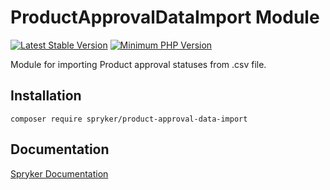 # ProductApprovalDataImport Module
[![Latest Stable Version](https://poser.pugx.org/spryker/product-approval-data-import/v/stable.svg)](https://packagist.org/packages/spryker/product-approval-data-import)
[![Minimum PHP Version](https://img.shields.io/badge/php-%3E%3D%208.1-8892BF.svg)](https://php.net/)

Module for importing Product approval statuses from .csv file.

## Installation

```
composer require spryker/product-approval-data-import
```

## Documentation

[Spryker Documentation](https://docs.spryker.com)
